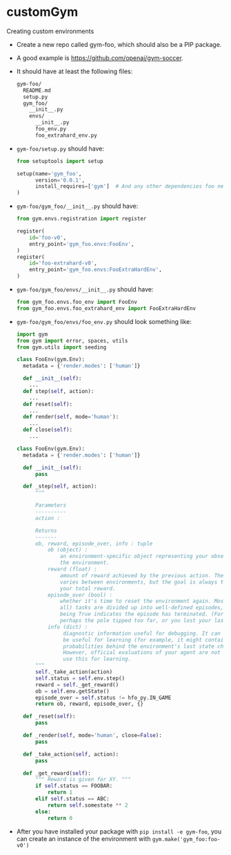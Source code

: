 # customGym
Creating custom environments 

* Create a new repo called gym-foo, which should also be a PIP package.

* A good example is https://github.com/openai/gym-soccer.

* It should have at least the following files:
  ```sh
  gym-foo/
    README.md
    setup.py
    gym_foo/
      __init__.py
      envs/
        __init__.py
        foo_env.py
        foo_extrahard_env.py
  ```

* `gym-foo/setup.py` should have:

  ```python
  from setuptools import setup

  setup(name='gym_foo',
        version='0.0.1',
        install_requires=['gym']  # And any other dependencies foo needs
  )
  ```

* `gym-foo/gym_foo/__init__.py` should have:
  ```python
  from gym.envs.registration import register

  register(
      id='foo-v0',
      entry_point='gym_foo.envs:FooEnv',
  )
  register(
      id='foo-extrahard-v0',
      entry_point='gym_foo.envs:FooExtraHardEnv',
  )
  ```

* `gym-foo/gym_foo/envs/__init__.py` should have:
  ```python
  from gym_foo.envs.foo_env import FooEnv
  from gym_foo.envs.foo_extrahard_env import FooExtraHardEnv
  ```

* `gym-foo/gym_foo/envs/foo_env.py` should look something like:
  ```python
  import gym
  from gym import error, spaces, utils
  from gym.utils import seeding

  class FooEnv(gym.Env):
    metadata = {'render.modes': ['human']}

    def __init__(self):
      ...
    def step(self, action):
      ...
    def reset(self):
      ...
    def render(self, mode='human'):
      ...
    def close(self):
      ...
  ```
  
  ```python  
  class FooEnv(gym.Env):
    metadata = {'render.modes': ['human']}

    def __init__(self):
        pass

    def _step(self, action):
        """

        Parameters
        ----------
        action :

        Returns
        -------
        ob, reward, episode_over, info : tuple
            ob (object) :
                an environment-specific object representing your observation of
                the environment.
            reward (float) :
                amount of reward achieved by the previous action. The scale
                varies between environments, but the goal is always to increase
                your total reward.
            episode_over (bool) :
                whether it's time to reset the environment again. Most (but not
                all) tasks are divided up into well-defined episodes, and done
                being True indicates the episode has terminated. (For example,
                perhaps the pole tipped too far, or you lost your last life.)
            info (dict) :
                 diagnostic information useful for debugging. It can sometimes
                 be useful for learning (for example, it might contain the raw
                 probabilities behind the environment's last state change).
                 However, official evaluations of your agent are not allowed to
                 use this for learning.
        """
        self._take_action(action)
        self.status = self.env.step()
        reward = self._get_reward()
        ob = self.env.getState()
        episode_over = self.status != hfo_py.IN_GAME
        return ob, reward, episode_over, {}

    def _reset(self):
        pass

    def _render(self, mode='human', close=False):
        pass

    def _take_action(self, action):
        pass

    def _get_reward(self):
        """ Reward is given for XY. """
        if self.status == FOOBAR:
            return 1
        elif self.status == ABC:
            return self.somestate ** 2
        else:
            return 0
  ```            
* After you have installed your package with `pip install -e gym-foo`, you can create an instance of the environment with `gym.make('gym_foo:foo-v0')`
